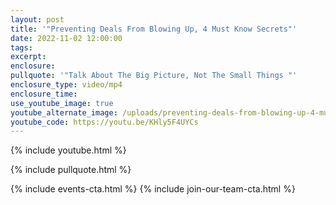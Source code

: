 ```yaml
---
layout: post
title: '"Preventing Deals From Blowing Up, 4 Must Know Secrets"'
date: 2022-11-02 12:00:00
tags:
excerpt:
enclosure:
pullquote: '"Talk About The Big Picture, Not The Small Things "'
enclosure_type: video/mp4
enclosure_time:
use_youtube_image: true
youtube_alternate_image: /uploads/preventing-deals-from-blowing-up-4-must-know-secrets-3.jpg
youtube_code: https://youtu.be/KHly5F4UYCs
---
```

{% include youtube.html %}

{% include pullquote.html %}

{% include events-cta.html %} {% include join-our-team-cta.html %}